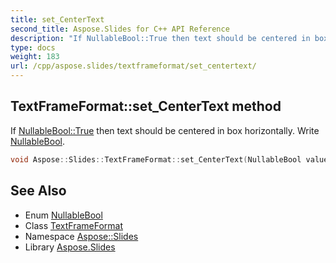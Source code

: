 ```yaml
---
title: set_CenterText
second_title: Aspose.Slides for C++ API Reference
description: "If NullableBool::True then text should be centered in box horizontally. Write NullableBool."
type: docs
weight: 183
url: /cpp/aspose.slides/textframeformat/set_centertext/
---
```

## TextFrameFormat::set_CenterText method


If [NullableBool::True](../../nullablebool/) then text should be centered in box horizontally. Write [NullableBool](../../nullablebool/).

```cpp
void Aspose::Slides::TextFrameFormat::set_CenterText(NullableBool value) override
```

## See Also

* Enum [NullableBool](../../nullablebool/)
* Class [TextFrameFormat](../)
* Namespace [Aspose::Slides](../../)
* Library [Aspose.Slides](../../../)
